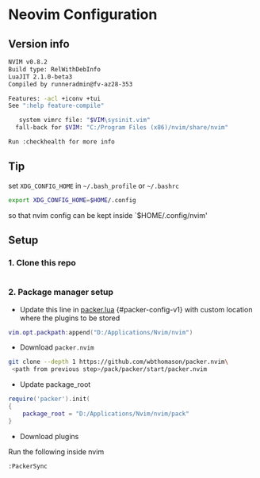 # Neovim Configuration

## Version info

```bash
NVIM v0.8.2
Build type: RelWithDebInfo
LuaJIT 2.1.0-beta3
Compiled by runneradmin@fv-az28-353

Features: -acl +iconv +tui
See ":help feature-compile"

   system vimrc file: "$VIM\sysinit.vim"
  fall-back for $VIM: "C:/Program Files (x86)/nvim/share/nvim"

Run :checkhealth for more info
```
## Tip

set `XDG_CONFIG_HOME` in `~/.bash_profile` or `~/.bashrc`

```bash
export XDG_CONFIG_HOME=$HOME/.config
```
so that nvim config can be kept inside `$HOME/.config/nvim'


## Setup

### 1. Clone this repo

```bash
```

### 2. Package manager setup

+ Update this line in [packer.lua](after/plugin/packer.lua) {#packer-config-v1}
with custom location where the plugins to be stored
```lua
vim.opt.packpath:append("D:/Applications/Nvim/nvim")
```

+ Download `packer.nvim`

```bash
git clone --depth 1 https://github.com/wbthomason/packer.nvim\
 <path from previous step>/pack/packer/start/packer.nvim
 ```

+ Update package_root

```lua
require('packer').init(
{
	package_root = "D:/Applications/Nvim/nvim/pack"
}
```

+ Download plugins

Run the following inside nvim
```
:PackerSync
```

